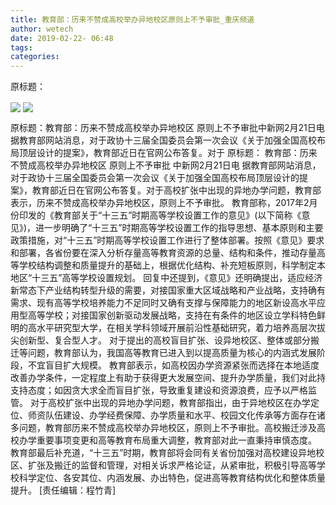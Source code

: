 ```yaml
---
title: 教育部：历来不赞成高校举办异地校区原则上不予审批_重庆频道
author: wetech
date: 2019-02-22- 06:48
tags: 
categories: 
---
```

原标题：
<!-- more -->
                
<img align="center" border="0" src="http://p2.ifengimg.com/a/2019_08/e0a9ccf6fd5f404_size39_w500_h375.jpg" />
                
<img align="center" border="0" src="http://p2.ifengimg.com/a/2016/0810/204c433878d5cf9size1_w16_h16.png" />
            
原标题：教育部：历来不赞成高校举办异地校区 原则上不予审批中新网2月21日电 据教育部网站消息，对于政协十三届全国委员会第一次会议《关于加强全国高校布局顶层设计的提案》，教育部近日在官网公布答复。对于
原标题：
教育部：历来不赞成高校举办异地校区 原则上不予审批
中新网2月21日电 据教育部网站消息，对于政协十三届全国委员会第一次会议《关于加强全国高校布局顶层设计的提案》，教育部近日在官网公布答复。对于高校扩张中出现的异地办学问题，教育部表示，历来不赞成高校举办异地校区，原则上不予审批。
教育部称，2017年2月份印发的《教育部关于“十三五”时期高等学校设置工作的意见》(以下简称《意见》)，进一步明确了“十三五”时期高等学校设置工作的指导思想、基本原则和主要政策措施，对“十三五”时期高等学校设置工作进行了整体部署。按照《意见》要求和部署，各省份要在深入分析存量高等教育资源的总量、结构和条件，推动存量高等学校结构调整和质量提升的基础上，根据优化结构、补充短板原则，科学制定本地区“十三五”高等学校设置规划。
回复中还提到，《意见》还明确提出，适应经济新常态下产业结构转型升级的需要，对接国家重大区域战略和产业战略，支持确有需求、现有高等学校培养能力不足同时又确有支撑与保障能力的地区新设高水平应用型高等学校；对接国家创新驱动发展战略，支持在有条件的地区设立学科特色鲜明的高水平研究型大学，在相关学科领域开展前沿性基础研究，着力培养高层次拔尖创新型、复合型人才。
对于提出的高校盲目扩张、设异地校区、整体或部分搬迁等问题，教育部认为，我国高等教育已进入到以提高质量为核心的内涵式发展阶段，不宜盲目扩大规模。
教育部表示，如高校因办学资源紧张而选择在本地适度改善办学条件，一定程度上有助于获得更大发展空间、提升办学质量，我们对此持支持态度；如因贪大求全而盲目扩张，导致重复建设和资源浪费，应予以严格监管。
对于高校扩张中出现的异地办学问题，教育部指出，由于异地校区在办学定位、师资队伍建设、办学经费保障、办学质量和水平、校园文化传承等方面存在诸多问题，教育部历来不赞成高校举办异地校区，原则上不予审批。高校搬迁涉及高校办学重要事项变更和高等教育布局重大调整，教育部对此一直秉持审慎态度。
教育部最后补充道，“十三五”时期，教育部将会同有关省份加强对高校建设异地校区、扩张及搬迁的监督和管理，对相关诉求严格论证，从紧审批，积极引导高等学校科学定位、各安其位、内涵发展、办出特色，促进高等教育结构优化和整体质量提升。
[责任编辑：程竹青]
            
